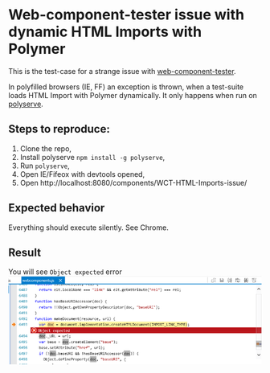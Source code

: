 # Web-component-tester issue with dynamic HTML Imports with Polymer

This is the test-case for a strange issue with [web-component-tester](https://github.com/Polymer/web-component-tester/).

In polyfilled browsers (IE, FF) an exception is thrown, when a test-suite loads HTML Import with Polymer dynamically.
It only happens when run on [polyserve](https://github.com/PolymerLabs/polyserve).

## Steps to reproduce:

1. Clone the repo,
2. Install polyserve `npm install -g polyserve`,
3. Run `polyserve`,
4. Open IE/Fifeox with devtools opened,
5. Open http://localhost:8080/components/WCT-HTML-Imports-issue/

## Expected behavior
Everything should execute silently. See Chrome.

## Result

You will see `Object expected` error
![Error thrown](https://raw.githubusercontent.com/tomalec/WCT-HTML-Imports-issue/gh-pages/error.png)
